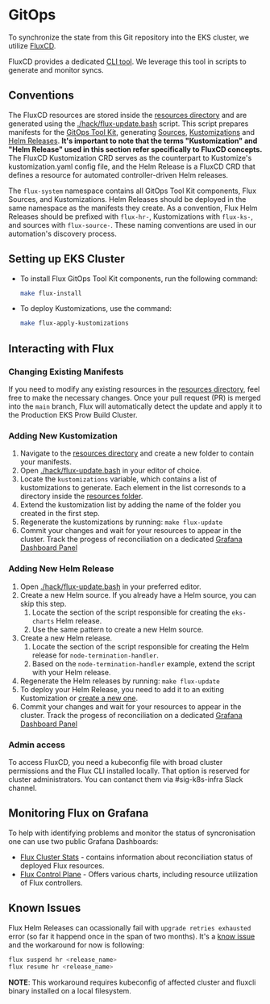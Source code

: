 # GitOps

To synchronize the state from this Git repository into the EKS cluster, we utilize [FluxCD](https://fluxcd.io/).

FluxCD provides a dedicated [CLI tool](https://fluxcd.io/flux/installation/#install-the-flux-cli).
We leverage this tool in scripts to generate and monitor syncs.

## Conventions

The FluxCD resources are stored inside the [resources directory](../resources/) and are generated using the [./hack/flux-update.bash](../hack/flux-update.bash) script. This script prepares manifests for the [GitOps Tool Kit](https://fluxcd.io/flux/components/), generating [Sources](https://fluxcd.io/flux/components/source/), [Kustomizations](https://fluxcd.io/flux/components/kustomize/kustomization/) and [Helm Releases](https://fluxcd.io/flux/components/helm/helmreleases/). **It's important to note that the terms "Kustomization" and "Helm Release" used in this section refer specifically to FluxCD concepts.** The FluxCD Kustomization CRD serves as the counterpart to Kustomize's kustomization.yaml config file, and the Helm Release is a FluxCD CRD that defines a resource for automated controller-driven Helm releases.

The `flux-system` namespace contains all GitOps Tool Kit components, Flux Sources, and Kustomizations. Helm Releases should be deployed in the same namespace as the manifests they create. As a convention, Flux Helm Releases should be prefixed with `flux-hr-`, Kustomizations with `flux-ks-`, and sources with `flux-source-`. These naming conventions are used in our automation's discovery process.

## Setting up EKS Cluster

* To install Flux GitOps Tool Kit components, run the following command:
    ```bash
    make flux-install
    ```

* To deploy Kustomizations, use the command:
    ```bash
    make flux-apply-kustomizations
    ```

## Interacting with Flux

### Changing Existing Manifests

If you need to modify any existing resources in the [resources directory](../resources/), feel free to make the necessary changes. Once your pull request (PR) is merged into the `main` branch, Flux will automatically detect the update and apply it to the Production EKS Prow Build Cluster.

### Adding New Kustomization

1. Navigate to the [resources directory](../resources/) and create a new folder to contain your manifests.
2. Open [./hack/flux-update.bash](../hack/flux-update.bash) in your editor of choice.
3. Locate the `kustomizations` variable, which contains a list of kustomizations to generate. Each element in the list corresonds to a directory inside the [resources folder](../resources/).
4. Extend the kustomization list by adding the name of the folder you created in the first step.
5. Regenerate the kustomizations by running: `make flux-update`
6. Commit your changes and wait for your resources to appear in the cluster. Track the progess of reconciliation on a dedicated [Grafana Dashboard Panel](https://monitoring-eks.prow.k8s.io/d/flux-cluster/flux-cluster-stats?viewPanel=33)

### Adding New Helm Release

1. Open [./hack/flux-update.bash](../hack/flux-update.bash) in your preferred editor.
2. Create a new Helm source. If you already have a Helm source, you can skip this step.
    1. Locate the section of the script responsible for creating the `eks-charts` Helm release.
    2. Use the same pattern to create a new Helm source.
3. Create a new Helm release.
    1. Locate the section of the script responsible for creating the Helm release for `node-termination-handler`.
    2. Based on the `node-termination-handler` example, extend the script with your Helm release.
4. Regenerate the Helm releases by running: `make flux-update`
5. To deploy your Helm Release, you need to add it to an exiting Kustomization or [create a new one](./GitOps.md#adding-new-kustomization).
6. Commit your changes and wait for your resources to appear in the cluster. Track the progess of reconciliation on a dedicated [Grafana Dashboard Panel](https://monitoring-eks.prow.k8s.io/d/flux-cluster/flux-cluster-stats?viewPanel=33)

### Admin access

To access FluxCD, you need a kubeconfig file with broad cluster permissions and the Flux CLI installed locally. That option is reserved for cluster administrators. You can contanct them via #sig-k8s-infra Slack channel.

## Monitoring Flux on Grafana

To help with identifying problems and monitor the status of syncronisation one can use two public Grafana Dashboards:
* [Flux Cluster Stats](https://monitoring-eks.prow.k8s.io/d/flux-cluster/flux-cluster-stats) - contains information about reconciliation status of deployed Flux resources.
* [Flux Control Plane](https://monitoring-eks.prow.k8s.io/d/flux-control-plane/flux-control-plane) - Offers various charts, including resource utilization of Flux controllers.

## Known Issues

Flux Helm Releases can ocassionally fail with `upgrade retries exhausted` error (so far it happend once in the span of two months). It's a [know issue](https://github.com/fluxcd/helm-controller/issues/454) and the workaround for now is following:
```bash
flux suspend hr <release_name>
flux resume hr <release_name>
```
**NOTE**: This workaround requires kubeconfig of affected cluster and fluxcli binary installed on a local filesystem.
